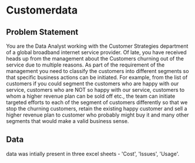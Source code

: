 # Customerdata
## Problem Statement 
You are the Data Analyst working with the Customer Strategies department of a global broadband internet service provider. Of late, you have received heads up from the management about the Customers churning out of the service due to multiple reasons. As part of the requirement of the management you need to classify the customers into different segments so that specific business actions can be initiated. For example, from the list of customers if you could segment the customers who are happy with our service, customers who are NOT so happy with our service, customers to whom a higher revenue plan can be sold off etc., the team can initiate targeted efforts to each of the segment of customers differently so that we stop the churning customers, retain the existing happy customer and sell a higher revenue plan to customer who probably might buy it and many other segments that would make a valid business sense.
## Data
data was intially present in three excel sheets - 'Cost', 'Issues', 'Usage'.

